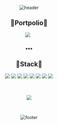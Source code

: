 <div align="center">
  
![header](https://capsule-render.vercel.app/api?type=wave&color=auto&height=300&section=header&text=Yeseul%20Kim&fontSize=90)
  
## 💫Portpolio💫
<p align="center">
 <a href="https://enchanting-blouse-7cc.notion.site/2881fea7910248cc807bb453fcc8d6dc" target="_blank"><img src="https://img.shields.io/badge/포트폴리오-000000?style=flat-square&logo=Notion&logoColor=white"/></a> &nbsp 
</p>

<h3 align="center">•••</h3>

## 💫Stack💫
<div>
<img src="https://img.shields.io/badge/Java-ED8B00?style=flat-square&logo=Java&logoColor=white"/>
<img src="https://img.shields.io/badge/Spring-6ec45c?style=flat-square&logo=Spring&logoColor=white"/>
 
<img src="https://img.shields.io/badge/Express.js-gray?style=flat-square&logo=Express.js&logoColor=white"/>
<img src="https://img.shields.io/badge/Node.js-5a9e5a?style=flat-square&logo=Node.js&logoColor=white"/>
  
<img src="https://img.shields.io/badge/MySQL-485899?style=flat-square&logo=MySQL&logoColor=white"/>
  
<img src="https://img.shields.io/badge/HTML-E34F26?style=flat-square&logo=HTML5&logoColor=white"/>
<img src="https://img.shields.io/badge/CSS3-informational?style=flat-square&logo=CSS3&logoColor=white"/>
 
<img src="https://img.shields.io/badge/JavaScript-gray?style=flat-square&logo=JavaScript&logoColor=yellow"/>
</div>
<br><br><br>

<img align='center' src="http://mazassumnida.wtf/api/v2/generate_badge?boj=ss20161090">
<br>
<br>
<br>

![footer](https://capsule-render.vercel.app/api?type=wave&color=auto&height=200&section=footer&text=%20&fontSize=90)
</div>
